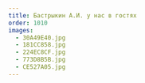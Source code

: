 ```yaml
---
title: Бастрыкин А.И. у нас в гостях
order: 1010
images:
  - 30A49E40.jpg
  - 181CC858.jpg
  - 224EC8CF.jpg
  - 773D8B5B.jpg
  - CE527A05.jpg
---
```


